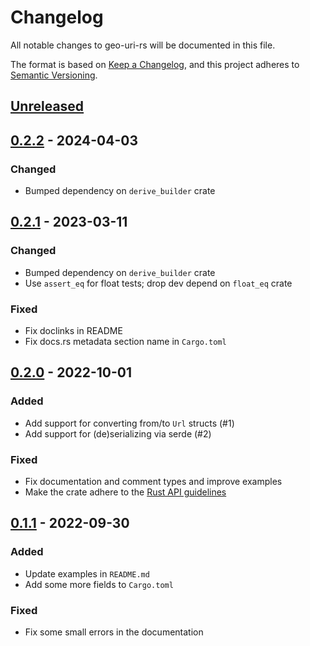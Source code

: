 # Changelog

All notable changes to geo-uri-rs will be documented in this file.

The format is based on [Keep a Changelog](https://keepachangelog.com/en/1.0.0/),
and this project adheres to [Semantic Versioning](https://semver.org/spec/v2.0.0.html).

## [Unreleased]

## [0.2.2] - 2024-04-03

### Changed

* Bumped dependency on `derive_builder` crate

## [0.2.1] - 2023-03-11

### Changed

* Bumped dependency on `derive_builder` crate
* Use `assert_eq` for float tests; drop dev depend on `float_eq` crate

### Fixed

* Fix doclinks in README
* Fix docs.rs metadata section name in `Cargo.toml`

## [0.2.0] - 2022-10-01

### Added

* Add support for converting from/to `Url` structs (#1)
* Add support for (de)serializing via serde (#2)

### Fixed

* Fix documentation and comment types and improve examples
* Make the crate adhere to the [Rust API guidelines](https://rust-lang.github.io/api-guidelines/)

## [0.1.1] - 2022-09-30

### Added

* Update examples in `README.md`
* Add some more fields to `Cargo.toml`

### Fixed

* Fix some small errors in the documentation

[Unreleased]: https://git.luon.net/paul/geo-uri-rs/compare/v0.2.2...HEAD
[0.2.2]: https://git.luon.net/paul/geo-uri-rs/compare/v0.2.1..v0.2.2
[0.2.1]: https://git.luon.net/paul/geo-uri-rs/compare/v0.2.0..v0.2.1
[0.2.0]: https://git.luon.net/paul/geo-uri-rs/compare/v0.1.1..v0.2.0
[0.1.1]: https://git.luon.net/paul/geo-uri-rs/commits/tag/v0.1.1
